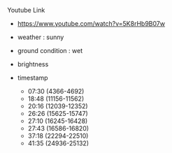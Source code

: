 Youtube Link
* https://www.youtube.com/watch?v=5K8rHb9B07w

* weather : sunny
* ground condition : wet
* brightness

* timestamp
    * 07:30 (4366-4692)
    * 18:48 (11156-11562)
    * 20:16 (12039-12352)
    * 26:26 (15625-15747)
    * 27:10 (16245-16428)
    * 27:43 (16586-16820)
    * 37:18 (22294-22510)
    * 41:35 (24936-25132)